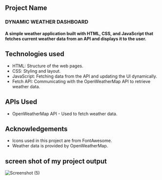 ## Project Name
### DYNAMIC WEATHER DASHBOARD 
#### A simple weather application built with HTML, CSS, and JavaScript that fetches current weather data from an API and displays it to the user.
## Technologies used
* HTML: Structure of the web pages.
* CSS: Styling and layout.
* JavaScript: Fetching data from the API and updating the UI dynamically.
* Fetch API: Communicating with the OpenWeatherMap API to retrieve weather data.
## APIs Used
* OpenWeatherMap API - Used to fetch weather data.
## Acknowledgements
* Icons used in this project are from FontAwesome.
* Weather data is provided by OpenWeatherMap.

## screen shot of my project output

![Screenshot (5)](https://github.com/user-attachments/assets/bc4f1225-af9f-48af-96e7-65c1f4d093d9)

